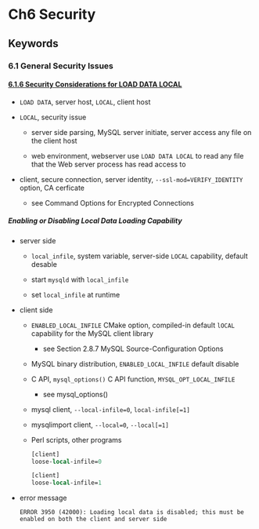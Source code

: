 # Ch6 Security

## Keywords

### 6.1 General Security Issues

#### [6.1.6 Security Considerations for LOAD DATA LOCAL](https://dev.mysql.com/doc/refman/8.0/en/load-data-local-security.html)

- `LOAD DATA`, server host, `LOCAL`, client host

- `LOCAL`, security issue

    - server side parsing, MySQL server initiate, server access any file on the client host

    - web environment, webserver use `LOAD DATA LOCAL` to read any file that the Web server process has read access to

- client, secure connection, server identity, `--ssl-mod=VERIFY_IDENTITY` option, CA cerficate

    - see Command Options for Encrypted Connections

##### Enabling or Disabling Local Data Loading Capability

- server side

    - `local_infile`, system variable, server-side `LOCAL` capability, default desable

    - start `mysqld` with `local_infile`

    - set `local_infile` at runtime

- client side

    - `ENABLED_LOCAL_INFILE` CMake option, compiled-in default `lOCAL` capability for the MySQL client library

        - see Section 2.8.7 MySQL Source-Configuration Options

    - MySQL binary distribution, `ENABLED_LOCAL_INFILE` default disable

    - C API, `mysql_options()` C API function, `MYSQL_OPT_LOCAL_INFILE`

        - see mysql_options()

    - mysql client, `--local-infile=0`, `local-infile[=1]`

    - mysqlimport client, `--local=0`, `--local[=1]`

    - Perl scripts, other programs

        ```perl
        [client]
        loose-local-infile=0
        ```

        ```perl
        [client]
        loose-local-infile=1
        ```

- error message

    ```
    ERROR 3950 (42000): Loading local data is disabled; this must be
    enabled on both the client and server side
    ```
